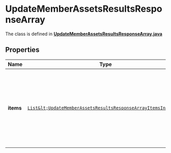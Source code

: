

# UpdateMemberAssetsResultsResponseArray

The class is defined in **[UpdateMemberAssetsResultsResponseArray.java](../../src/main/java/org/openapitools/model/UpdateMemberAssetsResultsResponseArray.java)**

## Properties

Name | Type | Description | Notes
------------ | ------------- | ------------- | -------------
**items** | [`List&lt;UpdateMemberAssetsResultsResponseArrayItemsInner&gt;`](UpdateMemberAssetsResultsResponseArrayItemsInner.md) | List of assigned/updated member asset access. If there is an error, an exception object will be returned. If the action was successfully completed, a response object will be returned. |  [optional property]



